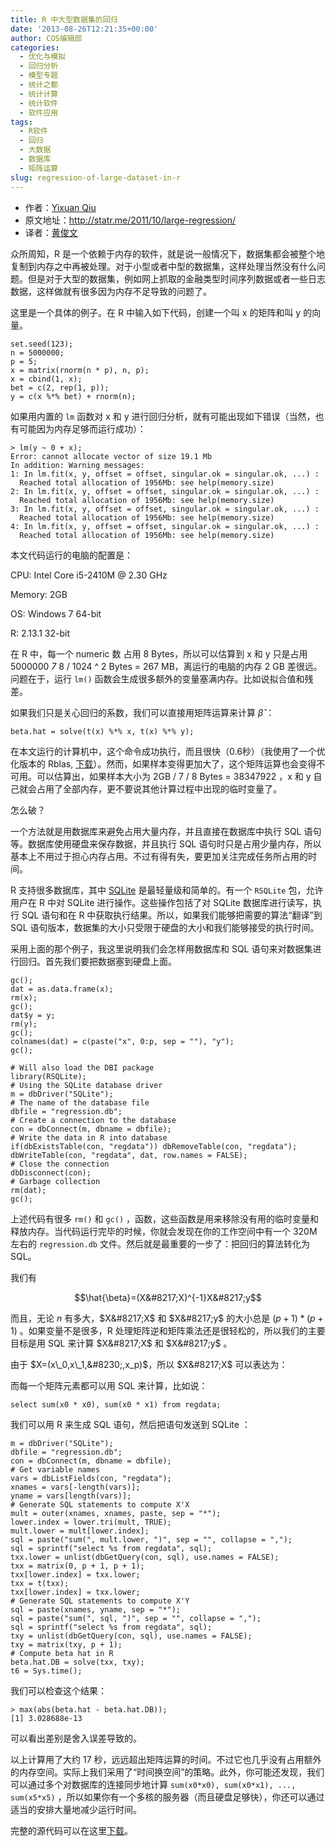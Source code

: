 ```yaml
---
title: R 中大型数据集的回归
date: '2013-08-26T12:21:35+00:00'
author: COS编辑部
categories:
  - 优化与模拟
  - 回归分析
  - 模型专题
  - 统计之都
  - 统计计算
  - 统计软件
  - 软件应用
tags:
  - R软件
  - 回归
  - 大数据
  - 数据库
  - 矩阵运算
slug: regression-of-large-dataset-in-r
---
```


  * 作者：[Yixuan Qiu](http://statr.me/)
  * 原文地址：<http://statr.me/2011/10/large-regression/>
  * 译者：[黄俊文](http://www.fyears.org/)

众所周知，R 是一个依赖于内存的软件，就是说一般情况下，数据集都会被整个地复制到内存之中再被处理。对于小型或者中型的数据集，这样处理当然没有什么问题。但是对于大型的数据集，例如网上抓取的金融类型时间序列数据或者一些日志数据，这样做就有很多因为内存不足导致的问题了。
  
<!--more-->


  
这里是一个具体的例子。在 R 中输入如下代码，创建一个叫 x 的矩阵和叫 y 的向量。

    set.seed(123);
    n = 5000000;
    p = 5;
    x = matrix(rnorm(n * p), n, p);
    x = cbind(1, x);
    bet = c(2, rep(1, p));
    y = c(x %*% bet) + rnorm(n);

如果用内置的 `lm` 函数对 x 和 y 进行回归分析，就有可能出现如下错误（当然，也有可能因为内存足够而运行成功）：

    > lm(y ~ 0 + x);
    Error: cannot allocate vector of size 19.1 Mb
    In addition: Warning messages:
    1: In lm.fit(x, y, offset = offset, singular.ok = singular.ok, ...) :
      Reached total allocation of 1956Mb: see help(memory.size)
    2: In lm.fit(x, y, offset = offset, singular.ok = singular.ok, ...) :
      Reached total allocation of 1956Mb: see help(memory.size)
    3: In lm.fit(x, y, offset = offset, singular.ok = singular.ok, ...) :
      Reached total allocation of 1956Mb: see help(memory.size)
    4: In lm.fit(x, y, offset = offset, singular.ok = singular.ok, ...) :
      Reached total allocation of 1956Mb: see help(memory.size)

本文代码运行的电脑的配置是：

CPU: Intel Core i5-2410M @ 2.30 GHz
  
Memory: 2GB
  
OS: Windows 7 64-bit
  
R: 2.13.1 32-bit

在 R 中，每一个 numeric 数 占用 8 Bytes，所以可以估算到 x 和 y 只是占用 5000000  _7_ 8 / 1024 ^ 2 Bytes = 267 MB，离运行的电脑的内存 2 GB 差很远。问题在于，运行 `lm()` 函数会生成很多额外的变量塞满内存。比如说拟合值和残差。

如果我们只是关心回归的系数，我们可以直接用矩阵运算来计算 $\hat{\beta}$ ：

    beta.hat = solve(t(x) %*% x, t(x) %*% y);

在本文运行的计算机中，这个命令成功执行，而且很快（0.6秒）（我使用了一个优化版本的 Rblas, [下载](https://bitbucket.org/yixuan/cn/downloads/gotoblas2.zip)）。然而，如果样本变得更加大了，这个矩阵运算也会变得不可用。可以估算出，如果样本大小为 2GB / 7 / 8 Bytes = 38347922 ，x 和 y 自己就会占用了全部内存，更不要说其他计算过程中出现的临时变量了。

怎么破？

一个方法就是用数据库来避免占用大量内存，并且直接在数据库中执行 SQL 语句等。数据库使用硬盘来保存数据，并且执行 SQL 语句时只是占用少量内存，所以基本上不用过于担心内存占用。不过有得有失，要更加关注完成任务所占用的时间。

R 支持很多数据库，其中 [SQLite](http://www.sqlite.org/) 是最轻量级和简单的。有一个 `RSQLite` 包，允许用户在 R 中对 SQLite 进行操作。这些操作包括了对 SQLite 数据库进行读写，执行 SQL 语句和在 R 中获取执行结果。所以，如果我们能够把需要的算法“翻译”到 SQL 语句版本，数据集的大小只受限于硬盘的大小和我们能够接受的执行时间。

采用上面的那个例子，我这里说明我们会怎样用数据库和 SQL 语句来对数据集进行回归。首先我们要把数据塞到硬盘上面。

    gc();
    dat = as.data.frame(x);
    rm(x);
    gc();
    dat$y = y;
    rm(y);
    gc();
    colnames(dat) = c(paste("x", 0:p, sep = ""), "y");
    gc();
    
    # Will also load the DBI package
    library(RSQLite);
    # Using the SQLite database driver
    m = dbDriver("SQLite");
    # The name of the database file
    dbfile = "regression.db";
    # Create a connection to the database
    con = dbConnect(m, dbname = dbfile);
    # Write the data in R into database
    if(dbExistsTable(con, "regdata")) dbRemoveTable(con, "regdata");
    dbWriteTable(con, "regdata", dat, row.names = FALSE);
    # Close the connection
    dbDisconnect(con);
    # Garbage collection
    rm(dat);
    gc();

上述代码有很多 `rm()` 和 `gc()` ，函数，这些函数是用来移除没有用的临时变量和释放内存。当代码运行完毕的时候，你就会发现在你的工作空间中有一个 320M 左右的 `regression.db` 文件。然后就是最重要的一步了：把回归的算法转化为 SQL。

我们有

$$\hat{\beta}=(X&#8217;X)^{-1}X&#8217;y$$

而且，无论 $n$ 有多大，$X&#8217;X$ 和 $X&#8217;y$ 的大小总是 $(p+1)*(p+1)$ 。如果变量不是很多，R 处理矩阵逆和矩阵乘法还是很轻松的，所以我们的主要目标是用 SQL 来计算 $X&#8217;X$ 和 $X&#8217;y$ 。

由于 $X=(x\_0,x\_1,&#8230;,x_p)$，所以 $X&#8217;X$ 可以表达为：

$$%  \left(\begin{array}{cccc}\mathbf{x\_{0}'x\_{0}} & \mathbf{x\_{0}'x\_{1}} & \ldots & \mathbf{x\_{0}'x\_{p}}\\\mathbf{x\_{1}'x\_{0}} & \mathbf{x\_{1}'x\_{1}} & \ldots & \mathbf{x\_{1}'x\_{p}}\\\vdots & \vdots & \ddots & \vdots\\\mathbf{x\_{p}'x\_{0}} & \mathbf{x\_{p}'x\_{1}} & \ldots & \mathbf{x\_{p}'x\_{p}}\end{array}\right) %$$

而每一个矩阵元素都可以用 SQL 来计算，比如说：

    select sum(x0 * x0), sum(x0 * x1) from regdata;

我们可以用 R 来生成 SQL 语句，然后把语句发送到 SQLite ：

    m = dbDriver("SQLite");
    dbfile = "regression.db";
    con = dbConnect(m, dbname = dbfile);
    # Get variable names
    vars = dbListFields(con, "regdata");
    xnames = vars[-length(vars)];
    yname = vars[length(vars)];
    # Generate SQL statements to compute X'X
    mult = outer(xnames, xnames, paste, sep = "*");
    lower.index = lower.tri(mult, TRUE);
    mult.lower = mult[lower.index];
    sql = paste("sum(", mult.lower, ")", sep = "", collapse = ",");
    sql = sprintf("select %s from regdata", sql);
    txx.lower = unlist(dbGetQuery(con, sql), use.names = FALSE);
    txx = matrix(0, p + 1, p + 1);
    txx[lower.index] = txx.lower;
    txx = t(txx);
    txx[lower.index] = txx.lower;
    # Generate SQL statements to compute X'Y
    sql = paste(xnames, yname, sep = "*");
    sql = paste("sum(", sql, ")", sep = "", collapse = ",");
    sql = sprintf("select %s from regdata", sql);
    txy = unlist(dbGetQuery(con, sql), use.names = FALSE);
    txy = matrix(txy, p + 1);
    # Compute beta hat in R
    beta.hat.DB = solve(txx, txy);
    t6 = Sys.time();

我们可以检查这个结果：

    > max(abs(beta.hat - beta.hat.DB));
    [1] 3.028688e-13

可以看出差别是舍入误差导致的。

以上计算用了大约 17 秒，远远超出矩阵运算的时间。不过它也几乎没有占用额外的内存空间。实际上我们采用了“时间换空间”的策略。此外，你可能还发现，我们可以通过多个对数据库的连接同步地计算 `sum(x0*x0), sum(x0*x1), ..., sum(x5*x5)` ，所以如果你有一个多核的服务器（而且硬盘足够快），你还可以通过适当的安排大量地减少运行时间。

完整的源代码可以在这里[下载](https://github.com/downloads/yixuan/en/DB_regression.tar.gz)。
